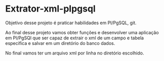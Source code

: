 # Extrator-xml-plpgsql

Objetivo desse projeto é praticar habilidades em Pl/PgSQL, git.

Ao final desse projeto vamos obter funções e desenvolver uma 
aplicação em Pl/PgSQl que ser capaz de extrair o xml de um campo 
e tabela especifica e salvar em um diretório do banco dados.

No final vamos ter um arquivo xml por linha no diretório escolhido.
